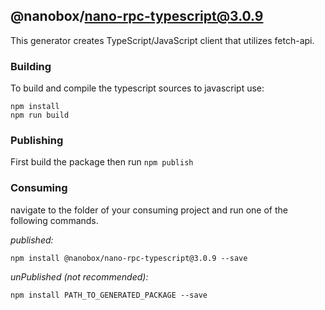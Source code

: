 ## @nanobox/nano-rpc-typescript@3.0.9

This generator creates TypeScript/JavaScript client that utilizes fetch-api. 

### Building

To build and compile the typescript sources to javascript use:
```
npm install
npm run build
```

### Publishing

First build the package then run ```npm publish```

### Consuming

navigate to the folder of your consuming project and run one of the following commands.

_published:_

```
npm install @nanobox/nano-rpc-typescript@3.0.9 --save
```

_unPublished (not recommended):_

```
npm install PATH_TO_GENERATED_PACKAGE --save
